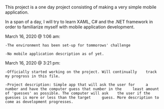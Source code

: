 This project is a one day project consisting of making a very simple mobile application.

In a span of a day, I will try to learn XAML, C# and the .NET framework in order to familiarize myself with mobile application development.

March 16, 2020 @ 1:06 am:

	-The environment has been set-up for tommorows' challenge

	-No mobile application description as of yet.

March 16, 2020 @ 3:21 pm:

	-Officially started working on the project. Will continually 	track my progross in this file.

	-Project description: Simple app that will ask the user for 	a number and have the computer guess that number in the 	least amount of 'guesses' as possible. The computer will ask 	the user if the guesses is more or less than the target 	guess. More description to come as development progresses.